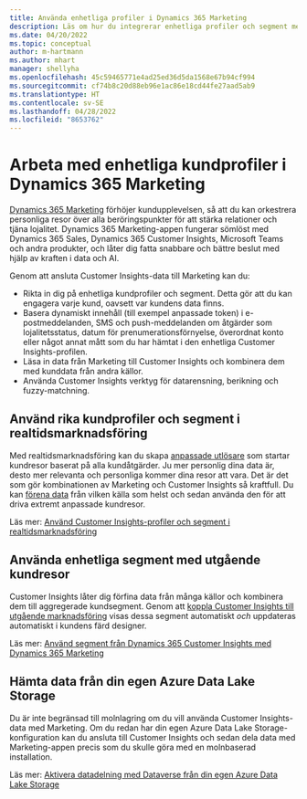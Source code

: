```yaml
---
title: Använda enhetliga profiler i Dynamics 365 Marketing
description: Läs om hur du integrerar enhetliga profiler och segment med Dynamics 365 Marketing.
ms.date: 04/20/2022
ms.topic: conceptual
author: m-hartmann
ms.author: mhart
manager: shellyha
ms.openlocfilehash: 45c59465771e4ad25ed36d5da1568e67b94cf994
ms.sourcegitcommit: cf74b8c20d88eb96e1ac86e18cd44fe27aad5ab9
ms.translationtype: HT
ms.contentlocale: sv-SE
ms.lasthandoff: 04/28/2022
ms.locfileid: "8653762"
---
```

# <a name="work-with-unified-customer-profiles-in-dynamics-365-marketing"></a>Arbeta med enhetliga kundprofiler i Dynamics 365 Marketing

[Dynamics 365 Marketing](/dynamics365/marketing/overview) förhöjer kundupplevelsen, så att du kan orkestrera personliga resor över alla beröringspunkter för att stärka relationer och tjäna lojalitet. Dynamics 365 Marketing-appen fungerar sömlöst med Dynamics 365 Sales, Dynamics 365 Customer Insights, Microsoft Teams och andra produkter, och låter dig fatta snabbare och bättre beslut med hjälp av kraften i data och AI.

Genom att ansluta Customer Insights-data till Marketing kan du:

- Rikta in dig på enhetliga kundprofiler och segment. Detta gör att du kan engagera varje kund, oavsett var kundens data finns.
- Basera dynamiskt innehåll (till exempel anpassade token) i e-postmeddelanden, SMS och push-meddelanden om åtgärder som lojalitetsstatus, datum för prenumerationsförnyelse, överordnat konto eller något annat mått som du har hämtat i den enhetliga Customer Insights-profilen.
- Läsa in data från Marketing till Customer Insights och kombinera dem med kunddata från andra källor.
- Använda Customer Insights verktyg för datarensning, berikning och fuzzy-matchning.


## <a name="use-rich-customer-profiles-in-real-time-marketing"></a>Använd rika kundprofiler och segment i realtidsmarknadsföring

Med realtidsmarknadsföring kan du skapa [anpassade utlösare](/dynamics365/marketing/real-time-marketing-custom-triggers) som startar kundresor baserat på alla kundåtgärder. Ju mer personlig dina data är, desto mer relevanta och personliga kommer dina resor att vara. Det är det som gör kombinationen av Marketing och Customer Insights så kraftfull. Du kan [förena data](data-unification.md) från vilken källa som helst och sedan använda den för att driva extremt anpassade kundresor.

Läs mer: [Använd Customer Insights-profiler och segment i realtidsmarknadsföring](/dynamics365/marketing/real-time-marketing-ci-profile)

## <a name="use-unified-segments-with-outbound-customer-journeys"></a>Använda enhetliga segment med utgående kundresor

Customer Insights låter dig förfina data från många källor och kombinera dem till aggregerade kundsegment. Genom att [koppla Customer Insights till utgående marknadsföring](export-dynamics365-marketing.md) visas dessa segment automatiskt *och* uppdateras automatiskt i kundens färd designer.

Läs mer: [Använd segment från Dynamics 365 Customer Insights med Dynamics 365 Marketing](/dynamics365/marketing/customer-insights-segments)

## <a name="pull-data-from-your-own-azure-data-lake-storage"></a>Hämta data från din egen Azure Data Lake Storage

Du är inte begränsad till molnlagring om du vill använda Customer Insights-data med Marketing. Om du redan har din egen Azure Data Lake Storage-konfiguration kan du ansluta till Customer Insights och sedan dela data med Marketing-appen precis som du skulle göra med en molnbaserad installation.

Läs mer: [Aktivera datadelning med Dataverse från din egen Azure Data Lake Storage](manage-environments.md#enable-data-sharing-with-dataverse-from-your-own-azure-data-lake-storage-preview)